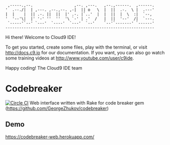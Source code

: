      ,-----.,--.                  ,--. ,---.   ,--.,------.  ,------.
    '  .--./|  | ,---. ,--.,--. ,-|  || o   \  |  ||  .-.  \ |  .---'
    |  |    |  || .-. ||  ||  |' .-. |`..'  |  |  ||  |  \  :|  `--, 
    '  '--'\|  |' '-' ''  ''  '\ `-' | .'  /   |  ||  '--'  /|  `---.
     `-----'`--' `---'  `----'  `---'  `--'    `--'`-------' `------'
    ----------------------------------------------------------------- 


Hi there! Welcome to Cloud9 IDE!

To get you started, create some files, play with the terminal,
or visit http://docs.c9.io for our documentation.
If you want, you can also go watch some training videos at
http://www.youtube.com/user/c9ide.

Happy coding!
The Cloud9 IDE team

Codebreaker
===========
[![Circle CI](https://circleci.com/gh/GeorgeZhukov/codebreaker-web.svg?style=svg)](https://circleci.com/gh/GeorgeZhukov/codebreaker-web)
Web interface written with Rake for code breaker gem (https://github.com/GeorgeZhukov/codebreaker)


Demo
----
https://codebreaker-web.herokuapp.com/

